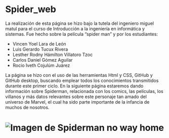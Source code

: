 # Spider_web

La realización de esta página se hizo bajo la tutela del ingeniero miguel matul para el curso de Introducción 
a la ingeniería en informática y sistemas. Fue hecho sobre la película “spider man” y por los estudiantes:

- Vincen Yoel Lara de León
- Luis Gerardo Tucux Rivera 
- Lesther Rodny Hámilton Villatoro Tzoc 
- Carlos Daniel Gómez Aguilar 
- Rocio Iveth Cojulúm Juárez

La página se hizo con el uso de las herramientas 
Html y CSS, GitHub y GitHub desktop, buscando emplear todos los conocimientos transmitidos 
durante este primer ciclo.
En la siguiente página estaremos dando información sobre Spiderman, relacionada con los comics, las 
películas, los villanos y más datos relevantes sobre este personaje tan amado del universo de Marvel, el cual ha
sido parte importante de la infancia de muchos de nosotros.

![Imagen de Spiderman no way home](https://i0.wp.com/imgs.hipertextual.com/wp-content/uploads/2022/01/spider-man-no-way-home.jpeg?resize=1200%2C637&quality=50&strip=all&ssl=1)
=======